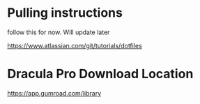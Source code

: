 # Pulling instructions

follow this for now. Will update later

https://www.atlassian.com/git/tutorials/dotfiles

# Dracula Pro Download Location

https://app.gumroad.com/library
